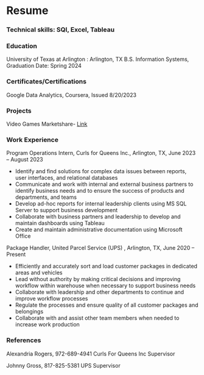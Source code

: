 # Resume  
 ### Technical skills: SQl, Excel, Tableau
### Education
University of Texas at Arlington : Arlington, TX
B.S. Information Systems, Graduation Date: Spring 2024

### Certificates/Certifications
Google Data Analytics, Coursera, Issued 8/20/2023
### Projects
Video Games Marketshare- [Link](https://github.com/MaxJohnson714/Video-Game-Project-)
### Work Experience
Program Operations Intern, Curls for Queens Inc., Arlington, TX, June 2023 – August 2023
-	Identify and find solutions for complex data issues between reports, user interfaces, and relational databases 
-	Communicate and work with internal and external business partners to identify business needs and to ensure the success of products and departments, and teams
-	Develop ad-hoc reports for internal leadership clients using MS SQL Server to support business development 
-	Collaborate with business partners and leadership to develop and maintain dashboards using Tableau
-	Create and maintain administrative documentation using Microsoft Office

Package Handler, United Parcel Service (UPS) , Arlington, TX, June 2020 – Present
-	Efficiently and accurately sort and load customer packages in dedicated areas and vehicles
- Lead without authority by making critical decisions and improving workflow within warehouse when necessary to support business needs
-	Collaborate with leadership and other departments to continue and improve workflow processes
-	Regulate the processes and ensure quality of all customer packages and belongings
-	Collaborate with and assist other team members when needed to increase work production

### References 
Alexandria Rogers, 972-689-4941
	Curls For Queens Inc
	Supervisor
	
Johnny Gross, 817-825-5381
	UPS 
	Supervisor


